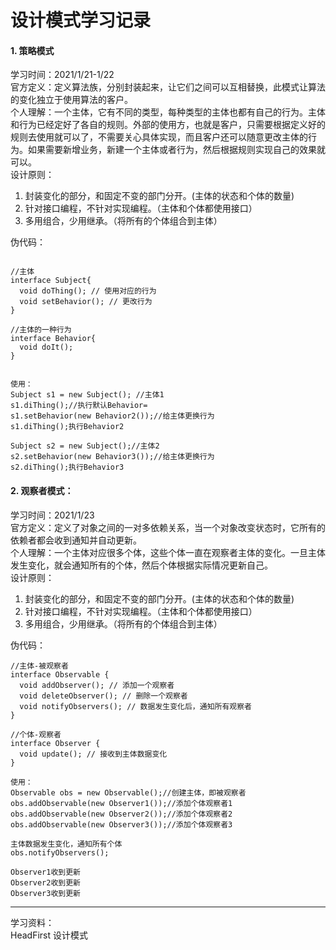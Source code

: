 # 设计模式学习记录

#### 1. 策略模式
学习时间：2021/1/21-1/22 <br>
官方定义：定义算法族，分别封装起来，让它们之间可以互相替换，此模式让算法的变化独立于使用算法的客户。<br>
个人理解：一个主体，它有不同的类型，每种类型的主体也都有自己的行为。主体和行为已经定好了各自的规则。外部的使用方，也就是客户，只需要根据定义好的规则去使用就可以了，不需要关心具体实现，而且客户还可以随意更改主体的行为。如果需要新增业务，新建一个主体或者行为，然后根据规则实现自己的效果就可以。<br>
设计原则：<br>
1. 封装变化的部分，和固定不变的部门分开。(主体的状态和个体的数量)
2. 针对接口编程，不针对实现编程。（主体和个体都使用接口）
3. 多用组合，少用继承。（将所有的个体组合到主体）

伪代码： <br>
```

//主体
interface Subject{
  void doThing(); // 使用对应的行为
  void setBehavior(); // 更改行为
}

//主体的一种行为
interface Behavior{
  void doIt();
}


使用：
Subject s1 = new Subject(); //主体1
s1.diThing();//执行默认Behavior=
s1.setBehavior(new Behavior2());//给主体更换行为
s1.diThing();执行Behavior2

Subject s2 = new Subject();//主体2
s2.setBehavior(new Behavior3());//给主体更换行为
s2.diThing();执行Behavior3
```


#### 2. 观察者模式：
学习时间：2021/1/23 <br>
官方定义：定义了对象之间的一对多依赖关系，当一个对象改变状态时，它所有的依赖者都会收到通知并自动更新。<br>
个人理解：一个主体对应很多个体，这些个体一直在观察者主体的变化。一旦主体发生变化，就会通知所有的个体，然后个体根据实际情况更新自己。<br>
设计原则：<br>
1. 封装变化的部分，和固定不变的部门分开。(主体的状态和个体的数量)
2. 针对接口编程，不针对实现编程。（主体和个体都使用接口）
3. 多用组合，少用继承。（将所有的个体组合到主体）

伪代码： <br>
```
//主体-被观察者
interface Observable {
  void addObserver(); // 添加一个观察者
  void deleteObserver(); // 删除一个观察者
  void notifyObservers(); // 数据发生变化后，通知所有观察者
}

//个体-观察者
interface Observer {
  void update(); // 接收到主体数据变化
}

使用：
Observable obs = new Observable();//创建主体，即被观察者
obs.addObservable(new Observer1());//添加个体观察者1
obs.addObservable(new Observer2());//添加个体观察者2
obs.addObservable(new Observer3());//添加个体观察者3

主体数据发生变化，通知所有个体
obs.notifyObservers();

Observer1收到更新
Observer2收到更新
Observer3收到更新
```
***
学习资料：<br>
HeadFirst 设计模式
